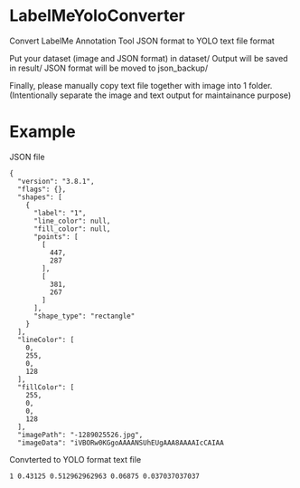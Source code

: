 # LabelMeYoloConverter
Convert LabelMe Annotation Tool JSON format to YOLO text file format

Put your dataset (image and JSON format) in dataset/ 
Output will be saved in result/
JSON format will be moved to json_backup/

Finally, please manually copy text file together with image into 1 folder. (Intentionally separate the image and text output for maintainance purpose)

# Example
JSON file
```
{
  "version": "3.8.1",
  "flags": {},
  "shapes": [
    {
      "label": "1",
      "line_color": null,
      "fill_color": null,
      "points": [
        [
          447,
          287
        ],
        [
          381,
          267
        ]
      ],
      "shape_type": "rectangle"
    }
  ],
  "lineColor": [
    0,
    255,
    0,
    128
  ],
  "fillColor": [
    255,
    0,
    0,
    128
  ],
  "imagePath": "-1289025526.jpg",
  "imageData": "iVBORw0KGgoAAAANSUhEUgAAA8AAAAIcCAIAA
  ```
Convterted to YOLO format text file

```1 0.43125 0.512962962963 0.06875 0.037037037037```
